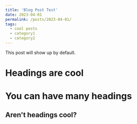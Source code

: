 ```yaml
---
title: 'Blog Post Test'
date: 2023-04-01
permalink: /posts/2023-04-01/
tags:
  - cool posts
  - category1
  - category2
---
```


This post will show up by default.

Headings are cool
======

You can have many headings
======

Aren't headings cool?
------
